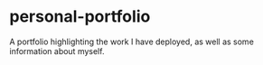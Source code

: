 # personal-portfolio
A portfolio highlighting the work I have deployed, as well as some information about myself.

